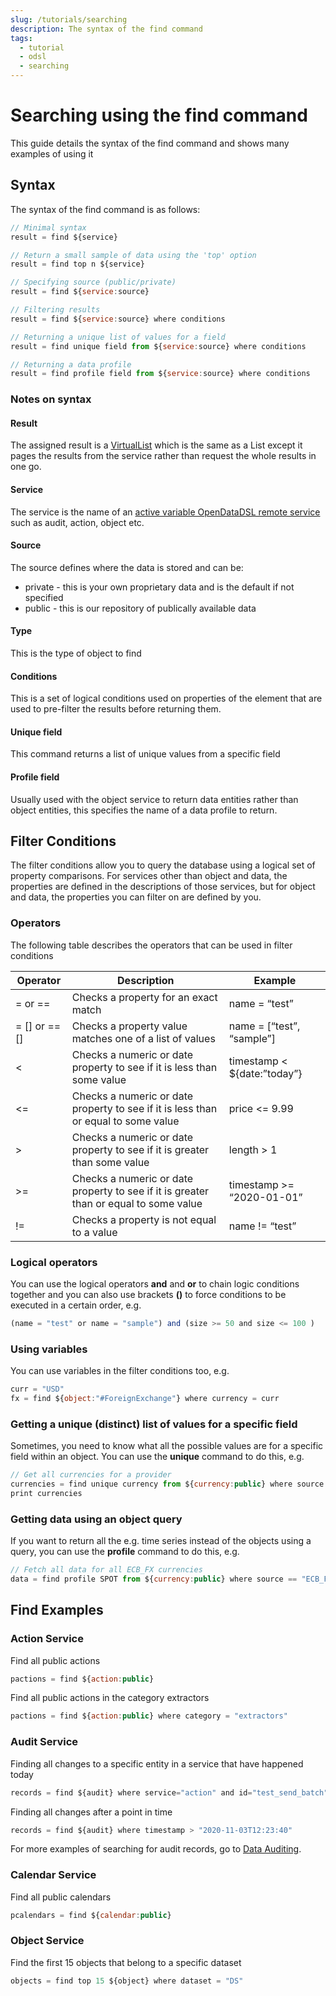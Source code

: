 ```yaml
---
slug: /tutorials/searching
description: The syntax of the find command
tags:
  - tutorial
  - odsl
  - searching
---
```

Searching using the find command
================================

This guide details the syntax of the find command and shows many examples of using it

## Syntax

The syntax of the find command is as follows:
```js
// Minimal syntax
result = find ${service}

// Return a small sample of data using the 'top' option
result = find top n ${service}

// Specifying source (public/private)
result = find ${service:source}

// Filtering results
result = find ${service:source} where conditions

// Returning a unique list of values for a field
result = find unique field from ${service:source} where conditions

// Returning a data profile
result = find profile field from ${service:source} where conditions
```
### Notes on syntax

#### Result

The assigned result is a [VirtualList](/docs/odsl/variable/VirtualList) which is the same as a List except it pages the results from the service rather than request the whole results in one go.

#### Service

The service is the name of an [active variable OpenDataDSL remote service](/docs/odsl/service/services) such as audit, action, object etc.

#### Source

The source defines where the data is stored and can be:

*   private - this is your own proprietary data and is the default if not specified    
*   public - this is our repository of publically available data
    

#### Type

This is the type of object to find

#### Conditions

This is a set of logical conditions used on properties of the element that are used to pre-filter the results before returning them.

#### Unique field

This command returns a list of unique values from a specific field

#### Profile field

Usually used with the object service to return data entities rather than object entities, this specifies the name of a data profile to return.

## Filter Conditions

The filter conditions allow you to query the database using a logical set of property comparisons. For services other than object and data, the properties are defined in the descriptions of those services, but for object and data, the properties you can filter on are defined by you.

### Operators

The following table describes the operators that can be used in filter conditions

|**Operator**|**Description**|**Example**|
|-|-|-|
|= or ==|Checks a property for an exact match|name = “test”|
|= [] or == []|Checks a property value matches one of a list of values|name = [“test”, “sample”]|
|<|Checks a numeric or date property to see if it is less than some value|timestamp < ${date:”today”}|
|<=|Checks a numeric or date property to see if it is less than or equal to some value|price <= 9.99|
|>|Checks a numeric or date property to see if it is greater than some value|length > 1|
|>=|Checks a numeric or date property to see if it is greater than or equal to some value|timestamp >= “2020-01-01”|
|!=|Checks a property is not equal to a value|name != “test”|

### Logical operators

You can use the logical operators **and** and **or** to chain logic conditions together and you can also use brackets **()** to force conditions to be executed in a certain order, e.g.
```js
(name = "test" or name = "sample") and (size >= 50 and size <= 100 )
```
### Using variables

You can use variables in the filter conditions too, e.g.
```js
curr = "USD"
fx = find ${object:"#ForeignExchange"} where currency = curr
```

### Getting a unique (distinct) list of values for a specific field

Sometimes, you need to know what all the possible values are for a specific field within an object. You can use the **unique** command to do this, e.g.

```js
// Get all currencies for a provider
currencies = find unique currency from ${currency:public} where source == "ECB_FX"
print currencies
```

### Getting data using an object query

If you want to return all the e.g. time series instead of the objects using a query, you can use the **profile** command to do this, e.g.

```js
// Fetch all data for all ECB_FX currencies
data = find profile SPOT from ${currency:public} where source == "ECB_FX"
```

## Find Examples

### Action Service

Find all public actions
```js
pactions = find ${action:public}
```
Find all public actions in the category extractors
```js
pactions = find ${action:public} where category = "extractors"
```
### Audit Service

Finding all changes to a specific entity in a service that have happened today
```js
records = find ${audit} where service="action" and id="test_send_batch" and timestamp > ${date:"today"} and timestamp < ${date:"tomorrow"}
```
Finding all changes after a point in time
```js
records = find ${audit} where timestamp > "2020-11-03T12:23:40"
```
For more examples of searching for audit records, go to [Data Auditing](/docs/odsl/dm/auditing).

### Calendar Service

Find all public calendars
```js
pcalendars = find ${calendar:public}
```

### Object Service

Find the first 15 objects that belong to a specific dataset
```js
objects = find top 15 ${object} where dataset = "DS"
```
